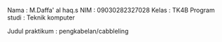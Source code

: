 Nama : M.Daffa' al haq.s
NIM : 09030282327028
Kelas : TK4B
Program studi : Teknik komputer

Judul praktikum : pengkabelan/cabbleling


